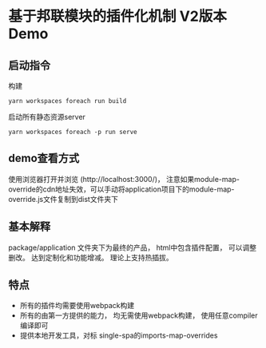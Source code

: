 # 基于邦联模块的插件化机制 V2版本 Demo

## 启动指令

构建

```shell
yarn workspaces foreach run build
```

启动所有静态资源server

```shell
yarn workspaces foreach -p run serve
```

## demo查看方式

使用浏览器打开并浏览 (http://localhost:3000/)，
注意如果module-map-override的cdn地址失效，可以手动将application项目下的module-map-override.js文件复制到dist文件夹下

## 基本解释

package/application 文件夹下为最终的产品， html中包含插件配置， 可以调整删改。 达到定制化和功能增减。 理论上支持热插拔。

## 特点

- 所有的插件均需要使用webpack构建
- 所有的由第一方提供的能力， 均无需使用webpack构建， 使用任意compiler编译即可
- 提供本地开发工具，对标 single-spa的imports-map-overrides


